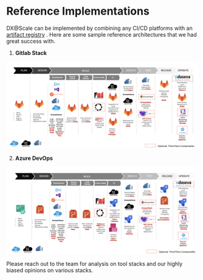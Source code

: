 # Reference Implementations

DX@Scale can be implemented by combining any  CI/CD platforms with an [artifact registry](https://dxatscale.gitbook.io/sfpowerscripts/faq/artifacts) . Here are some sample reference architectures that we had great success with.

1. **Gitlab Stack**

![](.gitbook/assets/image%20%285%29.png)

2.  **Azure DevOps**  

![](.gitbook/assets/image%20%282%29.png)



Please reach out to the team for analysis on tool stacks and our highly biased opinions on various stacks.

